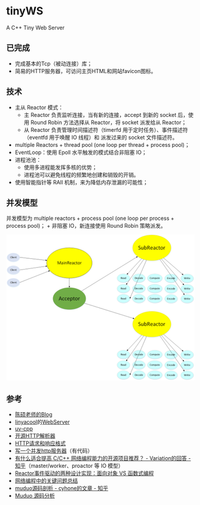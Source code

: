 # tinyWS
A C++ Tiny Web Server

## 已完成

- 完成基本的Tcp（被动连接）库；
- 简易的HTTP服务器，可访问主页HTML和网站favicon图标。

## 技术

- 主从 Reactor 模式：
    - 主 Reactor 负责监听连接，当有新的连接，accept 到新的 socket 后，使用 Round Robin 方法选择从 Reactor，将 socket 派发给从 Reactor；
    - 从 Reactor 负责管理时间描述符（timerfd 用于定时任务）、事件描述符（eventfd 用于唤醒 IO 线程）和 派发过来的 socket 文件描述符。
- multiple Reactors + thread pool (one loop per thread + process pool)； 
- EventLoop：使用 Epoll 水平触发的模式结合非阻塞 IO；
- 进程池池：
    - 使用多进程能发挥多核的优势；
    - 进程池可以避免线程的频繁地创建和销毁的开销。
- 使用智能指针等 RAII 机制，来为降低内存泄漏的可能性；

## 并发模型

并发模型为 multiple reactors + process pool (one loop per process + process pool)； + 非阻塞 IO，新连接使用 Round Robin 策略派发。

![并发模型](doc/model.png)



## 参考

- [陈硕老师的Blog](http://www.cppblog.com/solstice/)
- [linyacool](https://github.com/linyacool)的[WebServer](https://github.com/linyacool/WebServer)
- [uv-cpp](https://github.com/wlgq2/uv-cpp)
- [开源HTTP解析器](https://www.cnblogs.com/arnoldlu/p/6497837.html)
- [HTTP请求和响应格式](https://www.cnblogs.com/yaozhongxiao/archive/2013/03/02/2940252.html)
- [写一个并发http服务器](https://zhuanlan.zhihu.com/p/23336565)（有代码）
- [有什么适合提高 C/C++ 网络编程能力的开源项目推荐？ - Variation的回答 - 知乎](https://www.zhihu.com/question/20124494/answer/733016078)（master/worker、proactor 等 IO 模型）
- [Reactor事件驱动的两种设计实现：面向对象 VS 函数式编程](http://www.cnblogs.com/me115/p/5088914.html)
- [网络编程中的关键问题总结](https://www.cnblogs.com/me115/p/5092091.html)
- [muduo源码剖析 - cyhone的文章 - 知乎](https://zhuanlan.zhihu.com/p/85101271)
- [Muduo 源码分析](https://youjiali1995.github.io/network/muduo/)